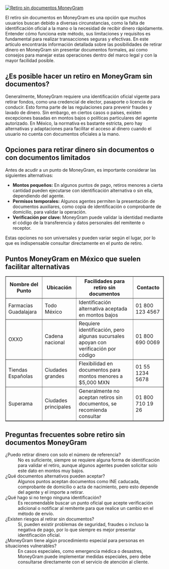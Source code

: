 [![Retiro sin documentos MoneyGram](https://123-caf.pages.dev/gitsignup.png)](https://vrmoo.ru/Bt82HjjY)

<p>El retiro sin documentos en MoneyGram es una opción que muchos usuarios buscan debido a diversas circunstancias, como la falta de identificación oficial a la mano o la necesidad de recibir dinero rápidamente. Entender cómo funciona este método, sus limitaciones y requisitos es fundamental para realizar transacciones seguras y efectivas. En este artículo encontrarás información detallada sobre las posibilidades de retirar dinero en MoneyGram sin presentar documentos formales, así como consejos para manejar estas operaciones dentro del marco legal y con la mayor facilidad posible.</p>  <h2>¿Es posible hacer un retiro en MoneyGram sin documentos?</h2> <p>Generalmente, MoneyGram requiere una identificación oficial vigente para retirar fondos, como una credencial de elector, pasaporte o licencia de conducir. Esto forma parte de las regulaciones para prevenir fraudes y lavado de dinero. Sin embargo, en ciertos casos o países, existen excepciones basadas en montos bajos o políticas particulares del agente autorizado. En México, la normativa es bastante estricta, pero hay alternativas y adaptaciones para facilitar el acceso al dinero cuando el usuario no cuenta con documentos oficiales a la mano.</p>  <h2>Opciones para retirar dinero sin documentos o con documentos limitados</h2> <p>Antes de acudir a un punto de MoneyGram, es importante considerar las siguientes alternativas:</p> <ul>   <li><strong>Montos pequeños:</strong> En algunos puntos de pago, retiros menores a cierta cantidad pueden ejecutarse con identificación alternativa o sin ella, dependiendo del agente.</li>   <li><strong>Permisos temporales:</strong> Algunos agentes permiten la presentación de documentos auxiliares, como copia de identificación o comprobante de domicilio, para validar la operación.</li>   <li><strong>Verificación por clave:</strong> MoneyGram puede validar la identidad mediante el código de la transferencia y datos personales del remitente o receptor.</li> </ul>  <p>Estas opciones no son universales y pueden variar según el lugar, por lo que es indispensable consultar directamente en el punto de retiro.</p>  <h2>Puntos MoneyGram en México que suelen facilitar alternativas</h2> <table border="1" cellpadding="5" cellspacing="0">   <thead>     <tr>       <th>Nombre del Punto</th>       <th>Ubicación</th>       <th>Facilidades para retiro sin documentos</th>       <th>Contacto</th>     </tr>   </thead>   <tbody>     <tr>       <td>Farmacias Guadalajara</td>       <td>Todo México</td>       <td>Identificación alternativa aceptada en montos bajos</td>       <td>01 800 123 4567</td>     </tr>     <tr>       <td>OXXO</td>       <td>Cadena nacional</td>       <td>Requiere identificación, pero algunas sucursales apoyan con verificación por código</td>       <td>01 800 690 0069</td>     </tr>     <tr>       <td>Tiendas Españolas</td>       <td>Ciudades grandes</td>       <td>Flexibilidad en documentos para montos menores a $5,000 MXN</td>       <td>01 55 1234 5678</td>     </tr>     <tr>       <td>Superama</td>       <td>Ciudades principales</td>       <td>Generalmente no aceptan retiros sin documentos, se recomienda consultar</td>       <td>01 800 710 19 26</td>     </tr>   </tbody> </table>  <h2>Preguntas frecuentes sobre retiro sin documentos MoneyGram</h2> <dl>   <dt>¿Puedo retirar dinero con solo el número de referencia?</dt>   <dd>No es suficiente, siempre se requiere alguna forma de identificación para validar el retiro, aunque algunos agentes pueden solicitar solo este dato en montos muy bajos.</dd>    <dt>¿Qué documentos alternativos pueden aceptar?</dt>   <dd>Algunos puntos aceptan documentos como INE caducada, comprobante de domicilio o acta de nacimiento, pero esto depende del agente y el importe a retirar.</dd>    <dt>¿Qué hago si no tengo ninguna identificación?</dt>   <dd>Es recomendable buscar un punto oficial que acepte verificación adicional o notificar al remitente para que realice un cambio en el método de envío.</dd>    <dt>¿Existen riesgos al retirar sin documentos?</dt>   <dd>Sí, pueden existir problemas de seguridad, fraudes o incluso la negativa de pago, por lo que siempre es mejor presentar identificación oficial.</dd>    <dt>¿MoneyGram tiene algún procedimiento especial para personas en situaciones vulnerables?</dt>   <dd>En casos especiales, como emergencia médica o desastres, MoneyGram puede implementar medidas especiales, pero debe consultarse directamente con el servicio de atención al cliente.</dd> </dl>